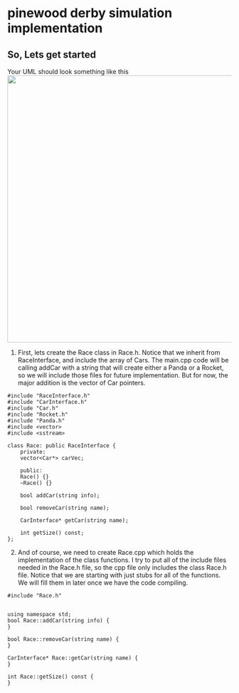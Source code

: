 # pinewood derby simulation implementation
## So, Lets get started
Your UML should look something like this
<img src="https://mjcleme.github.io/pinewood.png" width="600">

1. First, lets create the Race class in Race.h.  Notice that we inherit from RaceInterface, and include the array of Cars.  The main.cpp code will be calling addCar with a string that will create either a Panda or a Rocket, so we will include those files for future implementation.  But for now, the major addition is the vector of Car pointers.
```
#include "RaceInterface.h"
#include "CarInterface.h"
#include "Car.h"
#include "Rocket.h"
#include "Panda.h"
#include <vector>
#include <sstream>

class Race: public RaceInterface {
    private:
	vector<Car*> carVec;

    public:
	Race() {}
	~Race() {}

	bool addCar(string info); 

	bool removeCar(string name);

	CarInterface* getCar(string name);

	int getSize() const;
};
```

2. And of course, we need to create Race.cpp which holds the implementation of the class functions.  I try to put all of the include files needed in the Race.h file, so the cpp file only includes the class Race.h file.  Notice that we are starting with just stubs for all of the functions.  We will fill them in later once we have the code compiling.
```
#include "Race.h"


using namespace std;
bool Race::addCar(string info) {
}

bool Race::removeCar(string name) {
}

CarInterface* Race::getCar(string name) {
}

int Race::getSize() const {
}
```
